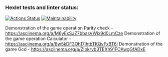 ### Hexlet tests and linter status:
[![Actions Status](https://github.com/MaxPepega/frontend-project-lvl1/workflows/hexlet-check/badge.svg)](https://github.com/MaxPepega/frontend-project-lvl1/actions)
[![Maintainability](https://api.codeclimate.com/v1/badges/a99a88d28ad37a79dbf6/maintainability)](https://codeclimate.com/github/codeclimate/codeclimate/maintainability)

Demonstration of the game operation Parity check - https://asciinema.org/a/M6yExSJZ7bbasVWix9d0LmCze
Demonstration of the game operation Calculator - https://asciinema.org/a/8w5kDF3Oh17lhtbTKQvFxBT6i
Demonstration of the game Gcd - https://asciinema.org/a/ZIokrvb3TEXh91FOKwgGfADxE